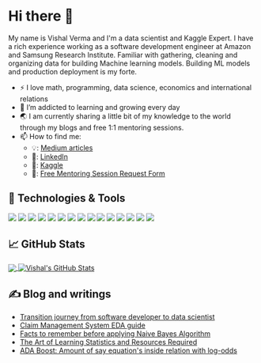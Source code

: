 # Hi there 👋
My name is Vishal Verma and I'm a data scientist and Kaggle Expert. I have a rich experience working as a software development engineer at Amazon and Samsung Research Institute. Familiar with gathering, cleaning and organizing data for building Machine learning models. Building ML models and production deployment is my forte.

- :zap: I love math, programming, data science, economics and international relations
- 🌱 I’m addicted to learning and growing every day
- :earth_asia: I am currently sharing a little bit of my knowledge to the world through my blogs and free 1:1 mentoring sessions.
- 📫 How to find me: 
  - 💡: [Medium articles](https://medium.com/@vishalvermavv17)
  - 🏢: [LinkedIn](https://www.linkedin.com/in/vishalvermacse/)
  - 🧠: [Kaggle](https://www.kaggle.com/crashoverdrive)
  - 🤝: [Free Mentoring Session Request Form](https://forms.gle/dPSQr26GF5CkW36p7)

## 🔧 Technologies & Tools
![](https://img.shields.io/badge/OS-Linux-informational?style=flat&logo=linux&logoColor=white&color=2bbc8a)
![](https://img.shields.io/badge/Editor-IntelliJ_IDEA-informational?style=flat&logo=intellij-idea&logoColor=white&color=2bbc8a)
![](https://img.shields.io/badge/Editor-PyCharm-informational?style=flat&logo=pycharm&logoColor=white&color=2bbc8a)
![](https://img.shields.io/badge/Code-Python-informational?style=flat&logo=python&logoColor=white&color=2bbc8a)
![](https://img.shields.io/badge/Code-C++-informational?style=flat&logo=cplusplus&logoColor=white&color=2bbc8a)
![](https://img.shields.io/badge/Code-Java-informational?style=flat&logo=java&logoColor=white&color=2bbc8a)
![](https://img.shields.io/badge/Shell-Bash-informational?style=flat&logo=gnu-bash&logoColor=white&color=2bbc8a)
![](https://img.shields.io/badge/Tools-Scikit_Learn-informational?style=flat&logo=scikitlearn&logoColor=white&color=2bbc8a)
![](https://img.shields.io/badge/Tools-GIT-informational?style=flat&logo=git&logoColor=white&color=2bbc8a)
![](https://img.shields.io/badge/Tools-Flask-informational?style=flat&logo=flask&logoColor=white&color=2bbc8a)
![](https://img.shields.io/badge/Tools-Docker-informational?style=flat&logo=docker&logoColor=white&color=2bbc8a)
![](https://img.shields.io/badge/Cloud-Amazon_AWS-informational?style=flat&logo=amazonaws&logoColor=white&color=2bbc8a)
![](https://img.shields.io/badge/Cloud-Amazon_EC2-informational?style=flat&logo=amazonec2&logoColor=white&color=2bbc8a)
![](https://img.shields.io/badge/Cloud_DB-Amazon_DynamoDB-informational?style=flat&logo=amazondynamodb&logoColor=white&color=2bbc8a)
![](https://img.shields.io/badge/Cloud-Amazon_Sagemaker-informational?style=flat&logo=amazonsagemaker&logoColor=white&color=2bbc8a)

## &#x1f4c8; GitHub Stats

<a href="https://github.com/vishalvermavv17/vishalvermavv17">
  <img align="center" src="https://github-readme-stats.vercel.app/api/top-langs/?username=vishalvermavv17&hide=java,html,tex&title_color=ffffff&text_color=c9cacc&icon_color=2bbc8a&bg_color=1d1f21&langs_count=3" />
</a>
<a href="https://github.com/vishalvermavv17/vishalvermavv17">
  <img align="center" src="https://github-readme-stats.vercel.app/api?username=vishalvermavv17&show_icons=true&line_height=27&count_private=true&title_color=ffffff&text_color=c9cacc&icon_color=2bbc8a&bg_color=1d1f21" alt="Vishal's GitHub Stats" />
</a>

## &#x270d; Blog and writings

- [Transition journey from software developer to data scientist](https://vishalvermavv17.medium.com/software-engineer-to-data-scientist-tranisition-journey-2c7a3f8c30d9)
- [Claim Management System EDA guide](https://www.kaggle.com/code/crashoverdrive/cms-complete-eda-guide)
- [Facts to remember before applying Naive Bayes Algorithm](https://www.linkedin.com/posts/vishalvermacse_datascience-classification-probability-activity-6926788923079688192-S-1j?utm_source=linkedin_share&utm_medium=member_desktop_web)
- [The Art of Learning Statistics and Resources Required](https://vishalvermavv17.medium.com/statistics-resource-guide-bdd083e1e8a8)
- [ADA Boost: Amount of say equation's inside relation with log-odds](https://www.linkedin.com/posts/vishalvermacse_machinelearning-datascience-boosting-activity-6950260027093856256-ifyG?utm_source=linkedin_share&utm_medium=member_desktop_web)
  

